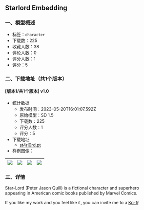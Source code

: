 ## Starlord Embedding
### 一、模型概述

- 标签：`character`
- 下载数：225
- 收藏人数：38
- 评论人数：0
- 评分人数：1
- 评分：5

### 二、下载地址（共1个版本）

#### [版本1/共1个版本] v1.0

- 统计数据
  - 发布时间：2023-05-20T16:01:07.592Z
  - 原始模型：SD 1.5
  - 下载数：225
  - 评分人数：1
  - 评分：5
- 下载地址
  - [st4rl0rd.pt](https://civitai.com/api/download/models/76010)
- 样例图像：

| <img src="https://image.civitai.com/xG1nkqKTMzGDvpLrqFT7WA/cef95891-4506-43ce-8ee8-23255f32005b/width=450/850809.jpeg" /> | <img src="https://image.civitai.com/xG1nkqKTMzGDvpLrqFT7WA/0a10dc84-db60-428e-8354-3533d78d6a7d/width=450/850810.jpeg" /> | <img src="https://image.civitai.com/xG1nkqKTMzGDvpLrqFT7WA/69ee2974-46a4-4728-a652-99953be6969e/width=450/850812.jpeg" /> | <img src="https://image.civitai.com/xG1nkqKTMzGDvpLrqFT7WA/ed384221-a409-4886-b730-a7248a7cf5f2/width=450/850811.jpeg" /> |
| ---- | ---- | ---- | ---- |


### 三、详情
<p>Star-Lord (Peter Jason Quill) is a fictional character and superhero appearing in American comic books published by Marvel Comics.</p><p></p><p>If you like my work and you feel like it, you can invite me to a <a rel="ugc" href="https://ko-fi.com/sstylerdurden">Ko-fi</a>!</p>
